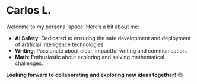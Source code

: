 # Carlos L.

Welcome to my personal space! Here’s a bit about me:

- **AI Safety**: Dedicated to ensuring the safe development and deployment of artificial intelligence technologies.
- **Writing**: Passionate about clear, impactful writing and communication.
- **Math**: Enthusiastic about exploring and solving mathematical challenges.

**Looking forward to collaborating and exploring new ideas together!** 😊
